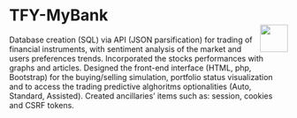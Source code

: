  




# TFY-MyBank <div class="logos"><img src="http://vdapoi.altervista.org/image.png" width="50px" align="right"></div>
Database creation (SQL) via API (JSON parsification) for trading of financial instruments, with sentiment analysis of the market and users preferences trends. Incorporated the stocks performances with graphs and articles. Designed the front-end interface (HTML, php, Bootstrap) for the buying/selling simulation, portfolio status visualization and to access the trading predictive alghoritms optionalities (Auto, Standard, Assisted). Created ancillaries’ items such as: session, cookies and CSRF tokens.
